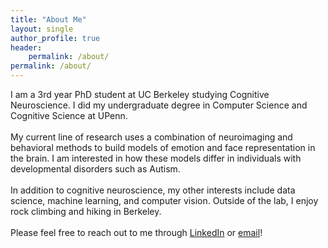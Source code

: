 ```yaml
---
title: "About Me"
layout: single
author_profile: true
header:
    permalink: /about/
permalink: /about/
---
```


I am a 3rd year PhD student at UC Berkeley studying Cognitive Neuroscience. I did my undergraduate degree in Computer Science and Cognitive Science at UPenn.
<br><br>
My current line of research uses a combination of neuroimaging and behavioral methods to build models of emotion and face representation in the brain.  I am interested in how these models differ in individuals with developmental disorders such as Autism.  
<br>
In addition to cognitive neuroscience, my other interests include data science, machine learning, and computer vision.  Outside of the lab, I enjoy rock climbing and hiking in Berkeley.
<br><br>
Please feel free to reach out to me through [LinkedIn](https://www.linkedin.com/in/susanhao/) or [email](mailto:susanhao@berkeley.edu)!
